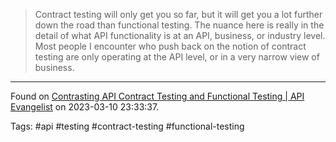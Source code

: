 > Contract testing will only get you so far, but it will get you a lot further down the road than functional testing. The nuance here is really in the detail of what API functionality is at an API, business, or industry level. Most people I encounter who push back on the notion of contract testing are only operating at the API level, or in a very narrow view of business.

---

Found on [Contrasting API Contract Testing and Functional Testing | API Evangelist](https://apievangelist.com/2023/03/10/contrasting-api-contract-testing-and-functional-testing/) on 2023-03-10 23:33:37.

Tags: #api #testing #contract-testing #functional-testing